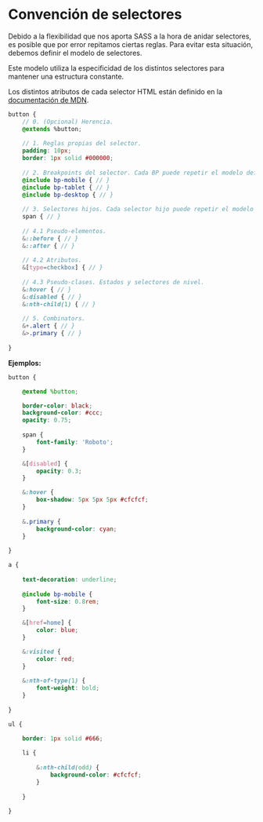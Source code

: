 # Convención de selectores

Debido a la flexibilidad que nos aporta SASS a la hora de anidar selectores, es posible que por error repitamos ciertas reglas. Para evitar esta situación, debemos definir el modelo de selectores.

Este modelo utiliza la especificidad de los distintos selectores para mantener una estructura constante.

Los distintos atributos de cada selector HTML están definido en la [documentación de MDN](<https://developer.mozilla.org/en-US/docs/Web/HTML/Element>).

```scss
button {
    // 0. (Opcional) Herencia.
    @extends %button;
    
    // 1. Reglas propias del selector.
    padding: 10px;    
    border: 1px solid #000000;
    
    // 2. Breakpoints del selector. Cada BP puede repetir el modelo definido hasta aquí.
    @include bp-mobile { // }
	@include bp-tablet { // }
	@include bp-desktop { // }
        
	// 3. Selectores hijos. Cada selector hijo puede repetir el modelo definido hasta aquí.
	span { // }
        
    // 4.1 Pseudo-elementos.
	&::before { // }
	&::after { // }
    
    // 4.2 Atributos.
	&[type=checkbox] { // }
        
	// 4.3 Pseudo-clases. Estados y selectores de nivel.
    &:hover { // }
	&:disabled { // }
	&:nth-child(1) { // }    
        
	// 5. Combinators.
    &+.alert { // }
	&>.primary { // } 
	
}
```

**Ejemplos:**

```scss
button {

    @extend %button;

    border-color: black;
    background-color: #ccc;
    opacity: 0.75;
    
    span {
        font-family: 'Roboto';
    }

    &[disabled] {
        opacity: 0.3;
    }

    &:hover {
        box-shadow: 5px 5px 5px #cfcfcf;
    }
    
    &.primary {
        background-color: cyan;
    }
    
}
```

```scss
a {
    
    text-decoration: underline;
    
    @include bp-mobile {
        font-size: 0.8rem;
    }

    &[href=home] {
        color: blue;
    }

    &:visited {
        color: red;
    }
    
    &:nth-of-type(1) {
        font-weight: bold;
    }
    
}
```

```scss
ul {

    border: 1px solid #666;
    
    li {
    
        &:nth-child(odd) {        
            background-color: #cfcfcf;
        }
        
    }
    
}
```

